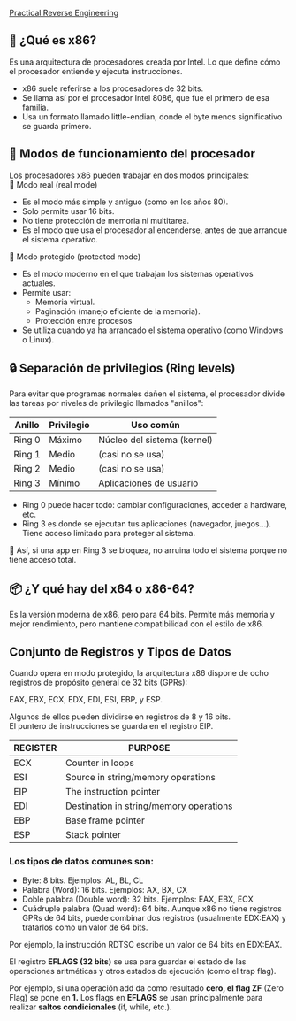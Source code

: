 [Practical Reverse Engineering](https://ftp.idu.ac.id/wp-content/uploads/ebook/tdg/MILITARY%20REFERENCE%20AND%20REVERSE%20ENGINEERING/Practical%20reverse%20engineering_%20x86,%20x64,%20ARM,%20Windows%20Kernel,%20reversing%20tools,%20and%20obfuscation%20(%20PDFDrive%20).pdf)


## 🧠 ¿Qué es x86?
Es una arquitectura de procesadores creada por Intel. Lo que define cómo el procesador entiende y ejecuta instrucciones.
- x86 suele referirse a los procesadores de 32 bits.
- Se llama así por el procesador Intel 8086, que fue el primero de esa familia.
- Usa un formato llamado little-endian, donde el byte menos significativo se guarda primero.

## 🔌 Modos de funcionamiento del procesador
Los procesadores x86 pueden trabajar en dos modos principales:  
🔹 Modo real (real mode)
  - Es el modo más simple y antiguo (como en los años 80).
  - Solo permite usar 16 bits.
  - No tiene protección de memoria ni multitarea.
  - Es el modo que usa el procesador al encenderse, antes de que arranque el sistema operativo.

🔹 Modo protegido (protected mode)
  - Es el modo moderno en el que trabajan los sistemas operativos actuales.
  - Permite usar:
    - Memoria virtual.
    - Paginación (manejo eficiente de la memoria).
    - Protección entre procesos
  - Se utiliza cuando ya ha arrancado el sistema operativo (como Windows o Linux).

## 🔒 Separación de privilegios (Ring levels)
Para evitar que programas normales dañen el sistema, el procesador divide las tareas por niveles de privilegio llamados "anillos":

| Anillo |	Privilegio |	Uso común |
| -- | -- | -- |
| Ring 0	 | Máximo	 | Núcleo del sistema (kernel) |
| Ring 1	 | Medio	 | (casi no se usa) |
| Ring 2	 | Medio	 | (casi no se usa) |
| Ring 3	 | Mínimo	 | Aplicaciones de usuario |

- Ring 0 puede hacer todo: cambiar configuraciones, acceder a hardware, etc.
- Ring 3 es donde se ejecutan tus aplicaciones (navegador, juegos...). Tiene acceso limitado para proteger al sistema.

📌 Así, si una app en Ring 3 se bloquea, no arruina todo el sistema porque no tiene acceso total.

## 📦 ¿Y qué hay del x64 o x86-64?
Es la versión moderna de x86, pero para 64 bits. Permite más memoria y mejor rendimiento, pero mantiene compatibilidad con el estilo de x86.


## Conjunto de Registros y Tipos de Datos
Cuando opera en modo protegido, la arquitectura x86 dispone de ocho registros de propósito general de 32 bits (GPRs):  

EAX, EBX, ECX, EDX, EDI, ESI, EBP, y ESP.

Algunos de ellos pueden dividirse en registros de 8 y 16 bits.  
El puntero de instrucciones se guarda en el registro EIP.  

| REGISTER | PURPOSE |
| -- | -- |
| ECX  | Counter in loops |
| ESI  | Source in string/memory operations |
| EIP  | The instruction pointer  |
| EDI  | Destination in string/memory operations |
| EBP  | Base frame pointer |
| ESP  | Stack pointer |


### Los tipos de datos comunes son:
- Byte: 8 bits. Ejemplos: AL, BL, CL
- Palabra (Word): 16 bits. Ejemplos: AX, BX, CX
- Doble palabra (Double word): 32 bits. Ejemplos: EAX, EBX, ECX
- Cuádruple palabra (Quad word): 64 bits. Aunque x86 no tiene registros GPRs de 64 bits, puede combinar dos registros (usualmente EDX:EAX) y tratarlos como un valor de 64 bits.

Por ejemplo, la instrucción RDTSC escribe un valor de 64 bits en EDX:EAX.


El registro **EFLAGS (32 bits)** se usa para guardar el estado de las operaciones aritméticas y otros estados de ejecución (como el trap flag).

Por ejemplo, si una operación add da como resultado **cero, el flag ZF** (Zero Flag) se pone en **1.**
Los flags en **EFLAGS** se usan principalmente para realizar **saltos condicionales** (if, while, etc.).
